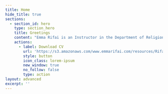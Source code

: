 ```yaml
---
title: Home
hide_title: true
sections:
  - section_id: hero
    type: section_hero
    title: Greetings
    content: "Emma Rifai is an Instructor in the Department of Religion and Culture at Virginia Tech.  She has a PhD from the Department of Religious Studies at The University of Iowa with graduate certificates in college teaching and gender, women’s and sexuality\_studies.\_ Her work explores how both religion and secularism shape the everyday at the site of the body by highlighting Protestant culture’s profound yet often overlooked impact on public life in the United States.\_\n\nHer research and teaching interests include:\n\n*   Protestantism and Secularism in the United States\n\n*   Critical Theory and Religion\n\n*   Religion, Food, and the Body\n\n*   Gender, Religion, and Culture\n"
    actions:
      - label: Download CV
        url: 'https://s3.amazonaws.com/www.emmarifai.com/resources/Rifai_CV.pdf'
        style: button
        icon_class: lorem-ipsum
        new_window: true
        no_follow: false
        type: action
layout: advanced
excerpt: ''
---
```

